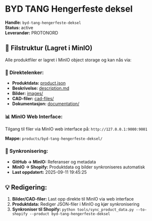 # BYD TANG Hengerfeste deksel

**Handle:** `byd-tang-hengerfeste-deksel`  
**Status:** active  
**Leverandør:** PROTONORD

## 📁 Filstruktur (Lagret i MinIO)

Alle produktfiler er lagret i MinIO object storage og kan nås via:

### 🔗 Direktelenker:
- **Produktdata:** [product.json](http://127.0.0.1:9000/products/byd-tang-hengerfeste-deksel/product.json)
- **Beskrivelse:** [description.md](http://127.0.0.1:9000/products/byd-tang-hengerfeste-deksel/description.md)
- **Bilder:** [images/](http://127.0.0.1:9000/products/byd-tang-hengerfeste-deksel/images/)
- **CAD-filer:** [cad-files/](http://127.0.0.1:9000/products/byd-tang-hengerfeste-deksel/cad-files/)
- **Dokumentasjon:** [documentation/](http://127.0.0.1:9000/products/byd-tang-hengerfeste-deksel/documentation/)

### 📊 MinIO Web Interface:
Tilgang til filer via MinIO web interface på:
`http://127.0.0.1:9000:9001`

**Mappe:** `products/byd-tang-hengerfeste-deksel/`

### 🔄 Synkronisering:
- **GitHub → MinIO:** Referanser og metadata
- **MinIO → Shopify:** Produktdata og bilder synkroniseres automatisk
- **Last oppdatert:** 2025-09-11 19:45:25

## 💡 Redigering:
1. **Bilder/CAD-filer:** Last opp direkte til MinIO via web interface
2. **Produktdata:** Rediger JSON-filer i MinIO og kjør synkronisering
3. **Synkroniser til Shopify:** `python tools/sync_product_data.py --to-shopify --product byd-tang-hengerfeste-deksel`
